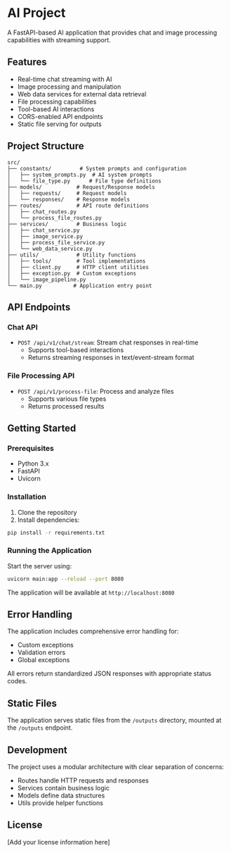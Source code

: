 # AI Project

A FastAPI-based AI application that provides chat and image processing capabilities with streaming support.

## Features

- Real-time chat streaming with AI
- Image processing and manipulation
- Web data services for external data retrieval
- File processing capabilities
- Tool-based AI interactions
- CORS-enabled API endpoints
- Static file serving for outputs

## Project Structure

```
src/
├── constants/         # System prompts and configuration
│   ├── system_prompts.py  # AI system prompts
│   └── file_type.py      # File type definitions
├── models/           # Request/Response models
│   ├── requests/     # Request models
│   └── responses/    # Response models
├── routes/           # API route definitions
│   ├── chat_routes.py
│   └── process_file_routes.py
├── services/         # Business logic
│   ├── chat_service.py
│   ├── image_service.py
│   ├── process_file_service.py
│   └── web_data_service.py
├── utils/            # Utility functions
│   ├── tools/        # Tool implementations
│   ├── client.py     # HTTP client utilities
│   ├── exception.py  # Custom exceptions
│   └── image_pipeline.py
└── main.py          # Application entry point
```

## API Endpoints

### Chat API

- `POST /api/v1/chat/stream`: Stream chat responses in real-time
  - Supports tool-based interactions
  - Returns streaming responses in text/event-stream format

### File Processing API

- `POST /api/v1/process-file`: Process and analyze files
  - Supports various file types
  - Returns processed results

## Getting Started

### Prerequisites

- Python 3.x
- FastAPI
- Uvicorn

### Installation

1. Clone the repository
2. Install dependencies:

```bash
pip install -r requirements.txt
```

### Running the Application

Start the server using:

```bash
uvicorn main:app --reload --port 8080
```

The application will be available at `http://localhost:8080`

## Error Handling

The application includes comprehensive error handling for:

- Custom exceptions
- Validation errors
- Global exceptions

All errors return standardized JSON responses with appropriate status codes.

## Static Files

The application serves static files from the `/outputs` directory, mounted at the `/outputs` endpoint.

## Development

The project uses a modular architecture with clear separation of concerns:

- Routes handle HTTP requests and responses
- Services contain business logic
- Models define data structures
- Utils provide helper functions

## License

[Add your license information here]
